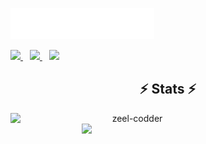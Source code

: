 <img src="images/svg/header_en.svg"></img>

<div>
<a href="https://twitter.com/nirajgirixd">
<img width="30px" src="https://www.vectorlogo.zone/logos/twitter/twitter-official.svg" />
</a>&ensp;
<a href="https://www.linkedin.com/in/nirajgirixd/">
<img width="30px" src="https://www.vectorlogo.zone/logos/linkedin/linkedin-icon.svg" />
</a>&ensp;
<a href="https://www.instagram.com/nirajgirixd/">
<img width="30px" src="https://www.vectorlogo.zone/logos/instagram/instagram-icon.svg" />
</a>

</div>

<h2 align="center">⚡ Stats ⚡</h2>
<p align=center>
  <div align=center>
    <a href="https://github.com/denvercoder1/github-readme-streak-stats" title="Go to Source">
      <img align="left" width=390 src="https://github-readme-streak-stats.herokuapp.com/?user=zeel-codder&theme=react&border=61dafb&hide_border=true" alt="zeel-codder" />
    </a>
    </div>
 <a href="https://github.com/anuraghazra/github-readme-stats" title="Go to Source">
      <img align="right" width=390 src="https://github-readme-stats.vercel.app/api?username=zeel-codder&show_icons=true&theme=react&border_color=61dafb&hide_border=true" />
    </a>
  </div>
</p>

<div>

</div>
